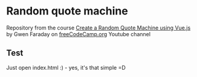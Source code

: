 # Random quote machine   
Repository from the course [Create a Random Quote Machine using Vue.js](https://www.youtube.com/watch?v=nbzvNKAd1As&t=2s) by Gwen Faraday on [freeCodeCamp.org](https://www.youtube.com/channel/UC8butISFwT-Wl7EV0hUK0BQ) Youtube channel

## Test
Just open index.html :) - yes, it's that simple =D
